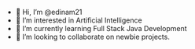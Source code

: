 - 👋 Hi, I’m @edinam21
- 👀 I’m interested in Artificial Intelligence
- 🌱 I’m currently learning Full Stack Java Development
- 💞️ I’m looking to collaborate on newbie projects.

